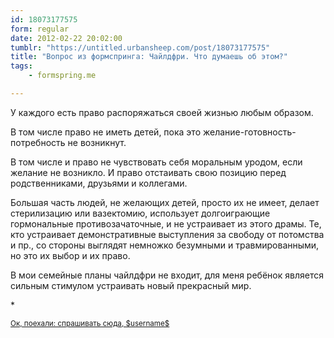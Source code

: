 ```yaml
---
id: 18073177575
form: regular
date: 2012-02-22 20:02:00
tumblr: "https://untitled.urbansheep.com/post/18073177575"
title: "Вопрос из формспринга: Чайлдфри. Что думаешь об этом?"
tags:
    - formspring.me

---
```


<p class="formspringmeAnswer">У каждого есть право распоряжаться своей жизнью любым образом.</p>

<p>В том числе право не иметь детей, пока это желание-готовность-потребность не возникнут.</p>

<p>В том числе и право не чувствовать себя моральным уродом, если желание не возникло. И право отстаивать свою позицию перед родственниками, друзьями и коллегами.</p>

<!-- more -->
<p>Большая часть людей, не желающих детей, просто их не имеет, делает стерилизацию или вазектомию, использует долгоиграющие гормональные противозачаточные, и не устраивает из этого драмы. Те, кто устраивает демонстративные выступления за свободу от потомства и пр., со стороны выглядят немножко безумными и травмированными, но это их выбор и их право.</p>

<p>В мои семейные планы чайлдфри не входит, для меня ребёнок является сильным стимулом устраивать новый прекрасный мир.</p>

<p>*</p>

<p class="formspringmeFooter">
    <small><a href="http://www.formspring.me/urbansheep?utm_medium=social&amp;utm_source=tumblr&amp;utm_campaign=shareanswer">Ок, поехали: спрашивать сюда, $username$</a></small>
</p>

